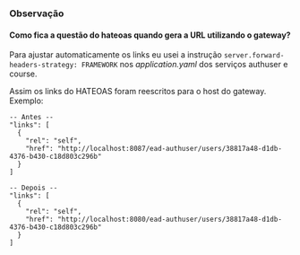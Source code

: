 ### Observação

#### Como fica a questão do hateoas quando gera a URL utilizando o gateway?
Para ajustar automaticamente os links eu usei a instrução ```server.forward-headers-strategy: FRAMEWORK``` nos *application.yaml* dos serviços authuser e course.

Assim os links do HATEOAS foram reescritos para o host do gateway.
Exemplo:
```
-- Antes --
"links": [
  {
    "rel": "self",
    "href": "http://localhost:8087/ead-authuser/users/38817a48-d1db-4376-b430-c18d803c296b"
  }
]

-- Depois --
"links": [
  {
    "rel": "self",
    "href": "http://localhost:8080/ead-authuser/users/38817a48-d1db-4376-b430-c18d803c296b"
  }
]
```